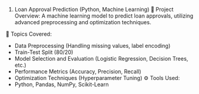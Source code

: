1. Loan Approval Prediction (Python, Machine Learning)
📝 Project Overview:
A machine learning model to predict loan approvals, utilizing advanced preprocessing and optimization techniques.

📂 Topics Covered:
- Data Preprocessing (Handling missing values, label encoding)
- Train-Test Split (80/20)
- Model Selection and Evaluation (Logistic Regression, Decision Trees, etc.)
- Performance Metrics (Accuracy, Precision, Recall)
- Optimization Techniques (Hyperparameter Tuning)
⚙️ Tools Used:
- Python, Pandas, NumPy, Scikit-Learn
